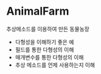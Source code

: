 # AnimalFarm

추상메소드를 이용하여 만든 동물농장

- 다형성을 이해하기 좋은 예
- 필드를 통한 다형성의 이해
- 매개변수를 통한 다형성의 이해
- 추상 메소드를 언제 사용하는지 이해
